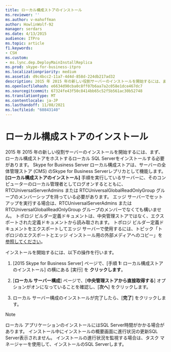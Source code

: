```yaml
---
title: ローカル構成ストアのインストール
ms.reviewer: ''
ms.author: v-mahoffman
author: HowlinWolf-92
manager: serdars
ms.date: 4/13/2015
audience: ITPro
ms.topic: article
f1.keywords:
- CSH
ms.custom:
- ms.lync.dep.DeployMainInstallReplica
ms.prod: skype-for-business-itpro
ms.localizationpriority: medium
ms.assetid: d9c4bcc2-11a7-4d4d-858d-224db217ad32
description: 2015 年 2015 年の新しい役割サーバーのインストールを開始するには、まず、ローカル構成ストアをホストするローカル SQL Serverをインストールする必要があります。 Skype for Business Server ローカル構成ストアは、サーバーの全体管理ストア (CMS) のSkype for Business Serverレプリカとして機能します。 [ローカル構成ストアのインストール] 手順を実行しているサーバーに、そのコンピューターのローカル管理者としてログオンするとともに、RTCUniversalServerAdmins または RTCUniversalGlobalReadOnlyGroup グループのメンバーシップを持っている必要があります。 エッジ サーバーでセットアップを実行する場合は、RTCUniversalServerAdmins または RTCUniversalGlobalReadOnlyGroup グループのメンバーでなくても構いません。 トポロジ ビルダー定義ドキュメントは、中央管理ストアではなく、エクスポートされた定義ドキュメントから読み取されます。 トポロジ ビルダー定義ドキュメントをエクスポートしてエッジ サーバーで使用するには、「トポロジのエクスポート」および「エッジ インストール用に外部メディアにコピーする」を参照してください。
ms.openlocfilehash: e6634d90cba0c8ff07b6aa7a2c058e1dce467dc7
ms.sourcegitcommit: 67324fe43f50c8414bb65c52f5b561ac30b52748
ms.translationtype: MT
ms.contentlocale: ja-JP
ms.lasthandoff: 11/08/2021
ms.locfileid: "60843140"
---
```

# <a name="install-local-configuration-store"></a>ローカル構成ストアのインストール

2015 年 2015 年の新しい役割サーバーのインストールを開始するには、まず、ローカル構成ストアをホストするローカル SQL Serverをインストールする必要があります。 Skype for Business Server ローカル構成ストアは、サーバーの全体管理ストア (CMS) のSkype for Business Serverレプリカとして機能します。 **[ローカル構成ストアのインストール]** 手順を実行しているサーバーに、そのコンピューターのローカル管理者としてログオンするとともに、RTCUniversalServerAdmins または RTCUniversalGlobalReadOnlyGroup グループのメンバーシップを持っている必要があります。 エッジ サーバーでセットアップを実行する場合は、RTCUniversalServerAdmins または RTCUniversalGlobalReadOnlyGroup グループのメンバーでなくても構いません。 トポロジ ビルダー定義ドキュメントは、中央管理ストアではなく、エクスポートされた定義ドキュメントから読み取されます。 トポロジ ビルダー定義ドキュメントをエクスポートしてエッジ サーバーで使用するには、トピック「トポロジのエクスポートとエッジ インストール用の外部メディアへのコピー」を [参照してください](/previous-versions/office/lync-server-2013/lync-server-2013-export-your-topology-and-copy-it-to-external-media-for-edge-installation)。

インストールを開始するには、以下の操作を行います。

1. [2015 Skype for Business Server] ページで、[手順 **1:** ローカル構成ストアのインストール] の横にある [実行] を **クリックします**。

2. [**ローカル サーバー構成**] ページで、[**中央管理ストアから直接取得する**] オプションがオンになっていることを確認し、[**次へ**] をクリックします。

3. ローカル サーバー構成のインストールが完了したら、[**完了**] をクリックします。

> [!NOTE]
> ローカル アプリケーションのインストールにはSQL Server時間がかかる場合があります。 インストール中にインストールの概要画面に進行状況の更新SQL Server表示されません。 インストールの進行状況を監視する場合は、タスク マネージャーを使用して、インストールのSQL Serverします。